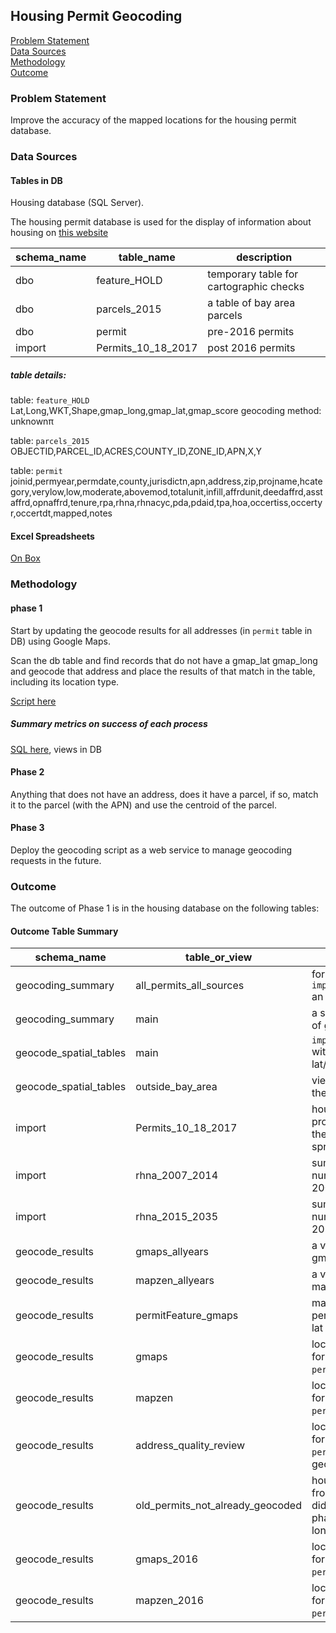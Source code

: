 ## Housing Permit Geocoding

[Problem Statement](#problem-statement)   
[Data Sources](#data-sources)   
[Methodology](#methodology)   
[Outcome](#outcome)   

### Problem Statement  

Improve the accuracy of the mapped locations for the housing permit database.  

### Data Sources

#### Tables in DB

Housing database (SQL Server).  

The housing permit database is used for the display of information about housing on [this website](http://housing-test.us-west-2.elasticbeanstalk.com/)   

schema_name|table_name|description
------|-----------|------------
dbo|feature_HOLD|temporary table for cartographic checks
dbo|parcels_2015|a table of bay area parcels
dbo|permit|pre-2016 permits
import|Permits_10_18_2017|post 2016 permits

##### table details:  

table: `feature_HOLD`  
Lat,Long,WKT,Shape,gmap_long,gmap_lat,gmap_score
geocoding method: unknownπ

table: `parcels_2015`  
OBJECTID,PARCEL_ID,ACRES,COUNTY_ID,ZONE_ID,APN,X,Y

table: `permit`  
joinid,permyear,permdate,county,jurisdictn,apn,address,zip,projname,hcategory,verylow,low,moderate,abovemod,totalunit,infill,affrdunit,deedaffrd,asstaffrd,opnaffrd,tenure,rpa,rhna,rhnacyc,pda,pdaid,tpa,hoa,occertiss,occertyr,occertdt,mapped,notes

#### Excel Spreadsheets  

[On Box](https://mtcdrive.box.com/s/95h562kecwliig0yp9dkav1neoqw8zbx)  

### Methodology

#### phase 1

Start by updating the geocode results for all addresses (in `permit` table in DB) using Google Maps. 

Scan the db table and find records that do not have a gmap_lat gmap_long and geocode that address and place the results of that match in the table, including its location type. 

[Script here](https://gist.github.com/tombuckley/312f130a87e398f0a2c8af4bb587e02e)

##### Summary metrics on success of each process

[SQL here](https://gist.github.com/tombuckley/7342be0d33fe86b46a58af92f7e58ae4), views in DB

#### Phase 2  

Anything that does not have an address, does it have a parcel, if so, match it to the parcel (with the APN) and use the centroid of the parcel. 

#### Phase 3  

Deploy the geocoding script as a web service to manage geocoding requests in the future.   

### Outcome  

The outcome of Phase 1 is in the housing database on the following tables:  

#### Outcome Table Summary   

schema_name|table_or_view|description
------|-----------|------------
geocoding_summary|all_permits_all_sources|for every permit in `import.Permits_10_18_2017` an xy from each source  
geocoding_summary|main|a summary of the number of geocoded permits 
geocode_spatial_tables|main|`import.Permits_10_18_2017` with best guesses for lat/long  
geocode_spatial_tables|outside_bay_area|view of `main` that is outside the bay area  
import|Permits_10_18_2017|housing permits as processed by KS to add the 2016 collection spreadsheets  
import|rhna_2007_2014|summary of RHNA numbers by jurisdiction for 2007-2014  
import|rhna_2015_2035|summary of RHNA numbers by jurisdiction for 2015-2035  
geocode_results|gmaps_allyears|a view of both gmaps and gmaps_2016 tables  
geocode_results|mapzen_allyears|a view of both mapzen and mapzen_2016 tables  
geocode_results|permitFeature_gmaps|match schema of permitFeature with gmaps lat long for Shape field  
geocode_results|gmaps|location results by service for `address` field in the `permit` table  
geocode_results|mapzen|location results by service for `address` field in the `permit` table  
geocode_results|address_quality_review|location results by service for `address` field in the `permit` table with geocoding results  
geocode_results|old_permits_not_already_geocoded|housing permit records from 2015 or before that didn't previously (before phase 1) have a latitude or longitude  
geocode_results|gmaps_2016|location results by service for `address` field in the `permit_2016_update` table  
geocode_results|mapzen_2016|location results by service for `address` field in the `permit_2016_update` table  




